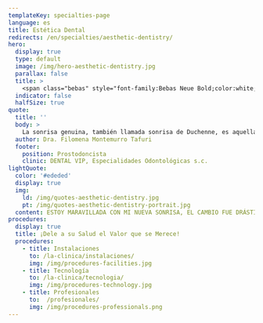 ```yaml
---
templateKey: specialties-page
language: es
title: Estética Dental
redirects: /en/specialties/aesthetic-dentistry/
hero:
  display: true
  type: default
  image: /img/hero-aesthetic-dentistry.jpg
  parallax: false
  title: >
    <span class="bebas" style="font-family:Bebas Neue Bold;color:white;font-weight:lighter">Estética Dental</span>
  indicator: false
  halfSize: true
quote:
  title: ''
  body: >
    La sonrisa genuina, también llamada sonrisa de Duchenne, es aquella que surge en el rostro de manera espontánea, sincera y natural. Indudablemente es un signo expresivo de bienestar que fomenta la sociabilidad y favorece la comunicación entre las personas.
  author: Dra. Filomena Montemurro Tafuri
  footer:
    position: Prostodoncista
    clinic: DENTAL VIP, Especialidades Odontológicas s.c.
lightQuote:
  color: '#ededed'
  display: true
  img:
    ld: /img/quotes-aesthetic-dentistry.jpg
    pt: /img/quotes-aesthetic-dentistry-portrait.jpg
  content: ESTOY MARAVILLADA CON MI NUEVA SONRISA, EL CAMBIO FUE DRÁSTICO Y ESPECTACULAR. MIS DIENTES ERAN MUY REDONDOS, PEQUEÑOS, AMARILLOS Y ALGO SEPARADOS. AHORA SON BELLOS COMO LOS DE LAS CELEBRITIES. SIN DUDA UN TRATAMIENTO QUE SUPERÓ CON CRECES TODAS MIS EXPECTATIVAS. "
procedures:
  display: true
  title: ¡Dele a su Salud el Valor que se Merece!
  procedures:
    - title: Instalaciones
      to: /la-clinica/instalaciones/
      img: /img/procedures-facilities.jpg
    - title: Tecnología
      to: /la-clinica/tecnologia/
      img: /img/procedures-technology.jpg
    - title: Profesionales
      to:  /profesionales/
      img: /img/procedures-professionals.png
---
```

